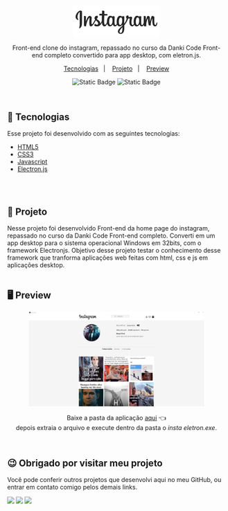 <p align="center">
  <img alt="Logo Instagram" src="./github/logo.png" width="200px" />
</p>
<p align="center">
Front-end clone do instagram, repassado no curso da Danki Code Front-end completo convertido para app desktop, com eletron.js.
</p>
<p align="center">
  <a href="#-tecnologias">Tecnologias</a>&nbsp;&nbsp;&nbsp;|&nbsp;&nbsp;&nbsp;
  <a href="#-projeto">Projeto</a>&nbsp;&nbsp;&nbsp;|&nbsp;&nbsp;&nbsp;
  <a href="#-preview">Preview</a>
</p>

<p align="center">
  <img alt="Static Badge" src="https://img.shields.io/badge/Danki-Course-blue">
  <img alt="Static Badge" src="https://img.shields.io/badge/license-MIT-green">
</p>
<br>

## 🚀 Tecnologias
Esse projeto foi desenvolvido com as seguintes tecnologias:
- [HTML5](https://html.com/)
- [CSS3](https://developer.mozilla.org/pt-BR/docs/Web/CSS)
- [Javascript](https://www.javascript.com)
- [Electron.js](https://www.electronjs.org/pt/)
<br>
<br>

## 📖 Projeto
Nesse projeto foi desenvolvido Front-end da home page do instagram, repassado no curso da Danki Code Front-end completo. Converti em um app desktop para o sistema operacional Windows em 32bits, com o framework Electronjs. Objetivo desse projeto testar o conhecimento desse framework que tranforma aplicações web feitas com html, css e js em aplicações desktop.
<br>
<br>


## 🖥 Preview
<p align="center">
  <img alt="Preview do projeto desenvolvido." src="./github/preview.jpg" width="80%">
</p>
<p align="center"> Baixe a pasta da aplicação <a href="https://drive.google.com/file/d/1MDtvewKIPvsoOSZYmn4viONGCdFBWqfA/view?usp=sharing" target="_blank">aqui</a> 👈 <br>
depois extraia o arquivo e execute dentro da pasta o <i>insta eletron.exe</i>.</p>
<br>

## 😉 Obrigado por visitar meu projeto
<p>Você pode conferir outros projetos que desenvolvi aqui no meu GitHub, ou entrar em contato comigo pelos demais links.</p>

<a href = "mailto:kevynfirst@gmail.com"><img src="https://img.shields.io/badge/-Gmail-%23333?style=for-the-badge&logo=gmail&logoColor=white" target="_blank"></a>
<a href="https://instagram.com/kevynfirst" target="_blank"><img src="https://img.shields.io/badge/-Instagram-%23E4405F?style=for-the-badge&logo=instagram&logoColor=white" target="_blank"></a>
<a href="https://www.linkedin.com/in/kevynfirst" target="_blank"><img src="https://img.shields.io/badge/-LinkedIn-%230077B5?style=for-the-badge&logo=linkedin&logoColor=white" target="blank"></a>
